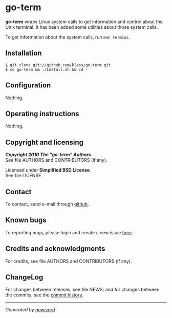 go-term
=======

**go-term** wraps Linux system calls to get information and control about the
Unix terminal. It has been added some utilities about those system calls.

To get information about the system calls, run `man termios`.


## Installation

	$ git clone git://github.com/kless/go-term.git
	$ cd go-term && ./Install.sh && cd -


## Configuration

Nothing.


## Operating instructions

Nothing.


## Copyright and licensing

***Copyright 2010  The "go-term" Authors***  
See file AUTHORS and CONTRIBUTORS (if any).

Licensed under **Simplified BSD License**.  
See file LICENSE.


## Contact

To contact, send e-mail through [github][1].


## Known bugs

To reporting bugs, please login and create a new issue [here][2].


## Credits and acknowledgments

For credits, see file AUTHORS and CONTRIBUTORS (if any).


## ChangeLog

For changes between releases, see file NEWS; and for changes between the commits,
see the [commit history][3].


* * *
*Generated by [gowizard](http://github.com/kless/gowizard)*


[1]: http://github.com/kless
[2]: http://github.com/kless/go-term/issues
[3]: http://github.com/kless/go-term/commits/master

